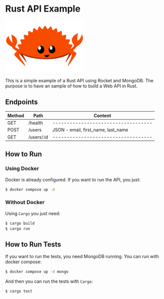# Rust API Example

<img src="docs/images/ferris.png" width=250>

This is a simple example of a Rust API using Rocket and MongoDB.
The purpose is to have an sample of how to build a Web API in Rust.

## Endpoints

| Method |    Path    |               Content               |
| ------ | ---------- | ----------------------------------- |
| GET    | /health    | ----------------------------------- |
| POST   | /users     | JSON - email, first_name, last_name |
| GET    | /users/:id | ----------------------------------- |

## How to Run

### Using Docker

Docker is already configured. If you want to run the API, you just:

```bash
$ docker compose up -d
```

### Without Docker

Using `Cargo` you just need:

```bash
$ cargo build
$ cargo run
```

## How to Run Tests

If you want to run the tests, you need MongoDB running. You can run with docker compose:

```bash
$ docker compose up -d mongo
```

And then you can run the tests with `Cargo`:

```bash
$ cargo test
```
